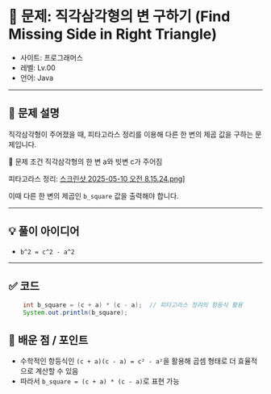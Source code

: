 # 🧮 문제: 직각삼각형의 변 구하기 (Find Missing Side in Right Triangle)

- 사이트: 프로그래머스
- 레벨: Lv.00
- 언어: Java

---

## 📌 문제 설명

직각삼각형이 주어졌을 때, 피타고라스 정리를 이용해 다른 한 변의 제곱 값을 구하는 문제입니다.

📌 문제 조건
직각삼각형의 한 변 a와 빗변 c가 주어짐

피타고라스 정리:
[스크린샷 2025-05-10 오전 8.15.24.png](../../../../../../../../../var/folders/g1/8frlyq0901d6c3mjrcyvswy40000gn/T/TemporaryItems/NSIRD_screencaptureui_1qeUcz/%EC%8A%A4%ED%81%AC%EB%A6%B0%EC%83%B7%202025-05-10%20%EC%98%A4%EC%A0%84%208.15.24.png)]

이때 다른 한 변의 제곱인 `b_square` 값을 출력해야 합니다.

---

## 💡 풀이 아이디어

- `b^2 = c^2 - a^2`

---

## ✅ 코드

```java
    int b_square = (c + a) * (c - a);  // 피타고라스 정리의 항등식 활용
    System.out.println(b_square);
```

## 🧠 배운 점 / 포인트

- 수학적인 항등식인 `(c + a)(c - a) = c² - a²`을 활용해 곱셈 형태로 더 효율적으로 계산할 수 있음 
- 따라서 `b_square = (c + a) * (c - a)`로 표현 가능
